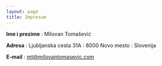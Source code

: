```yaml
---
layout: page
title: Impresum
---
```



 **Ime i prezime**
: Milovan Tomašević

 **Adresa**
: Ljubljanska cesta 31A 
: 8000 Novo mesto
: Slovenija

 **E-mail**
: mt@milovantomasevic.com



